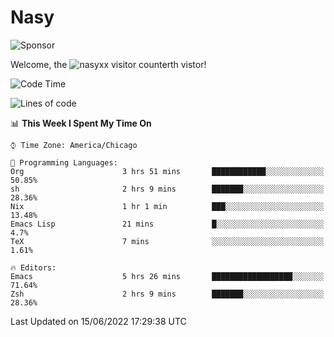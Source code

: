 # Nasy

<!--
<p align="center">
<img height="200" src="https://github-readme-stats.vercel.app/api?username=nasyxx&count_private=true&show_icons=true&theme=dracula&include_all_commits=true"/>
<img height="200" src="https://github-readme-stats.vercel.app/api/top-langs/?username=nasyxx&theme=dracula&hide=html,jupyter+notebook&count_private=true&show_icons=true"/>
</p>

  
----------------
-->

![Sponsor](https://img.shields.io/static/v1.svg?label=Sponsor&message=%E2%9D%A4&logo=GitHub&style=flat&color=pink)
 
Welcome, the ![nasyxx visitor counter](https://count.getloli.com/get/@nasyxx?theme=rule34)th vistor!
 
<!--START_SECTION:waka-->
![Code Time](http://img.shields.io/badge/Code%20Time-2%2C481%20hrs%209%20mins-blue)

![Lines of code](https://img.shields.io/badge/From%20Hello%20World%20I%27ve%20Written-5%20Million%20lines%20of%20code-blue)

📊 **This Week I Spent My Time On** 

```text
⌚︎ Time Zone: America/Chicago

💬 Programming Languages: 
Org                      3 hrs 51 mins       ████████████░░░░░░░░░░░░░   50.85% 
sh                       2 hrs 9 mins        ███████░░░░░░░░░░░░░░░░░░   28.36% 
Nix                      1 hr 1 min          ███░░░░░░░░░░░░░░░░░░░░░░   13.48% 
Emacs Lisp               21 mins             █░░░░░░░░░░░░░░░░░░░░░░░░   4.7% 
TeX                      7 mins              ░░░░░░░░░░░░░░░░░░░░░░░░░   1.61%

🔥 Editors: 
Emacs                    5 hrs 26 mins       ██████████████████░░░░░░░   71.64% 
Zsh                      2 hrs 9 mins        ███████░░░░░░░░░░░░░░░░░░   28.36%

```


 Last Updated on 15/06/2022 17:29:38 UTC
<!--END_SECTION:waka-->

<!-- ![visitors](https://visitor-badge.laobi.icu/badge?page_id=nasyxx.nasyxx) -->
